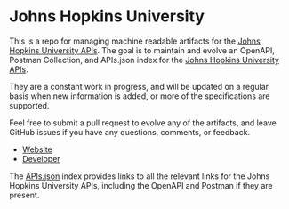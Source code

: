 # Johns Hopkins UniversityThis is a repo for managing machine readable artifacts for the [Johns Hopkins University APIs](https://www.jhu.edu/). The goal is to maintain and evolve an OpenAPI, Postman Collection, and APIs.json index for the [Johns Hopkins University APIs](https://www.jhu.edu/).They are a constant work in progress, and will be updated on a regular basis when new information is added, or more of the specifications are supported.Feel free to submit a pull request to evolve any of the artifacts, and leave GitHub issues if you have any questions, comments, or feedback.- [Website](https://www.jhu.edu/)- [Developer](https://www.jhu.edu/)The [APIs.json](https://github.com/api-evangelist/johns-hopkins-university/blob/master/apis.json) index provides links to all the relevant links for the Johns Hopkins University APIs, including the OpenAPI and Postman if they are present.
